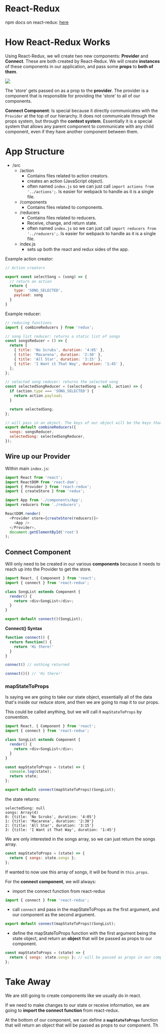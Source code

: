 # React-Redux

npm docs on react-redux: [here](https://www.npmjs.com/package/react-redux)

# How React-Redux Works

Using React-Redux, we wll create two new components: **Provider** and **Connect**. These are both created by React-Redux. We will create **instances** of these components in our application, and pass some **props** to **both of them**.

![](react-images/react-redux.png)

The 'store' gets passed on as a prop to the **provider**. The provider is a component that is responsible for providing the 'store' to all of our components.

**Connect Component**:
Is special because it directly communicates with the `Provider` at the top of our hierarchy. It does not communicate through the props system, but through the **context system**. Essentially it is a special system that allows any parent component to communicate with any child component, even if they have another component between them.

# App Structure

- /src
  - /action 
    - Contains files related to action creators.
    - creates an action (JavaScript object).
    - often named `index.js` so we can just call `import actions from '../actions';`. Is easier for webpack to handle as it is a single file.
  - /components
    - Contains files related to components.
  - /reducers
    - Contains files related to reducers.
    - Receive, change, and return state.
    - often named `index.js` so we can just call `import reducers from '../reducers';`. Is easier for webpack to handle as it is a single file.
  - index.js
    - sets up both the react and redux sides of the app.

Example action creator:
```js
// Action creators

export const selectSong = (song) => {
  // return an action
  return {
    type: 'SONG_SELECTED',
    payload: song
  }
}
```

Example reducer:
```js
// reducing functions
import { combineReducers } from 'redux';

// song list reducer: returns a static list of songs
const songsReducer = () => {
  return [
    { title: 'No Scrubs', duration: '4:05' },
    { title: 'Macarena', duration: '2:30' },
    { title: 'All Star', duration: '3:15' },
    { title: 'I Want it That Way', duration: '1:45' },
  ];
};

// selected song reducer: returns the selected song
const selectedSongReducer = (selectedSong = null, action) => {
  if (action.type === 'SONG_SELECTED') {
    return action.payload;
  }

  return selectedSong;
};

// will pass in an object. The keys of our object will be the keys that show up in our state object.
export default combineReducers({
  songs: songsReducer,
  selectedSong: selectedSongReducer,
});
```

## Wire up our Provider
Within main `index.js`:
```js
import React from 'react';
import ReactDOM from 'react-dom';
import { Provider } from 'react-redux';
import { createStore } from 'redux';

import App from './components/App';
import reducers from './reducers';

ReactDOM.render(
  <Provider store={createStore(reducers)}>
    <App />
  </Provider>,
  document.getElementById('root')
);
```

## Connect Component

Will only need to be created in our various **components** because it needs to reach up into the Provider to get the store.

```js
import React, { Component } from 'react';
import { connect } from 'react-redux';

class SongList extends Component {
  render() {
    return <div>SongList</div>;
  }
}

export default connect()(SongList);
```

**Connect() Syntax**

```js
function connect() {
  return function() {
  	return 'Hi there!'
  }
}

connect() // nothing returned

connect()() // 'Hi there!'
```

### mapStateToProps

Is saying we are going to take our state object, essentially all of the data that's inside our reduce store, and then we are going to map it to our props.

This could be called anything, but we will call it `mapStateToProps` by convention. 

```js
import React, { Component } from 'react';
import { connect } from 'react-redux';

class SongList extends Component {
  render() {
    return <div>SongList</div>;
  }
}

const mapStateToProps = (state) => {
  console.log(state);
  return state;
};

export default connect(mapStateToProps)(SongList);
```

the state returns:
```
selectedSong: null
songs: Array(4)
0: {title: 'No Scrubs', duration: '4:05'}
1: {title: 'Macarena', duration: '2:30'}
2: {title: 'All Star', duration: '3:15'}
3: {title: 'I Want it That Way', duration: '1:45'}
```

We are only interested in the songs array, so we can just return the songs array.
```js
const mapStateToProps = (state) => {
  return { songs: state.songs };
};
```

If wanted to now use this array of songs, it will be found in `this.props`.

For the **connect component**, we will always:
- import the connect function from react-redux 
```js
import { connect } from 'react-redux';
```
- call `connect` and pass in the mapStateToProps as the first argument, and our component as the second argument.
```js
export default connect(mapStateToProps)(SongList);
```
- define the mapStateToProps function with the first argument being the state object, and return an **object**  that will be passed as props to our component.
```js
const mapStateToProps = (state) => {
  return { songs: state.songs }; // will be passed as props in our component
};
```

# Take Away

We are still going to create components like we usually do in react. 

If we need to make changes to our state or receive information, we are going to **import the connect function** from react-redux.

At the bottom of our component, we can define a **`mapStateToProps`** function that will return an object that will be passed as props to our component. Th